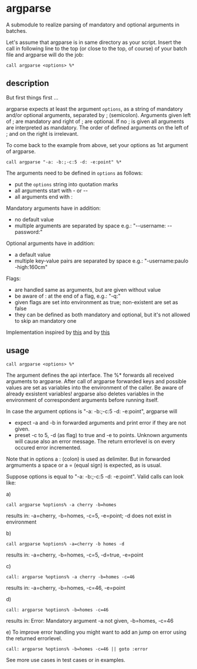 # argparse

A submodule to realize parsing of mandatory and optional arguments in batches.

Let's assume that argparse is in same directory as your script. Insert the call in following line to the top (or close to the top, of course) of your batch file and argparse will do the job:

```batch
call argparse <options> %*
```

## description

But first things first ...

argparse expects at least the argument `options`, as a string of mandatory and/or optional arguments, separated by ; (semicolon). Arguments given left of ; are mandatory and right of ; are optional. If no ; is given all arguments are interpreted as mandatory. The order of defined arguments on the left of ; and on the right is irrelevant.

To come back to the example from above, set your options as 1st argument of argparse.
```batch
call argparse "-a: -b:;-c:5 -d: -e:point" %*
```

The arguments need to be defined in `options` as follows:
- put the `options` string into quotation marks
- all arguments start with - or --
- all arguments end with :

Mandatory arguments have in addition:
- no default value
- multiple arguments are separated by space
e.g.: "--username: --password:"

Optional arguments have in addition:
- a default value
- multiple key-value pairs are separated by space
e.g.: "-username:paulo -high:160cm"

Flags:
- are handled same as arguments, but are given without value
- be aware of : at the end of a flag, e.g.: "-q:"
- given flags are set into environment as true; non-existent are set as false
- they can be defined as both mandatory and optional, but it's not allowed to skip an mandatory one

Implementation inspired by [this](https://stackoverflow.com/questions/3973824/windows-bat-file-optional-argument-parsing/8162578#8162578) and by [this](https://stackoverflow.com/questions/55523387/local-variable-and-return-value-of-function-in-windows-batch)

## usage

```batch
call argparse <options> %*
```

The argument <options> defines the api interface. The %* forwards
all received arguments to argparse. After call of argparse
forwarded keys and possible values are set as variables into the 
environment of the caller. Be aware of already exsistent variables!
argparse also deletes variables in the environment of correspondent
arguments before running itself.

In case the argument options is "-a: -b:;-c:5 -d: -e:point", argparse will
- expect -a and -b in forwarded arguments and print error if they are not given.
- preset -c to 5, -d (as flag) to true and -e to points.
Unknown arguments will cause also an error message. The return errorlevel
is on every occured error incremented.

Note that in options a : (colon) is used as delimiter.
But in forwarded argmuments a space or a = (equal sign)
is expected, as is usual.

Suppose options is equal to "-a: -b:;-c:5 -d: -e:point".
Valid calls can look like:

a)
```batch
call argparse %options% -a cherry -b=homes
```
results in: -a=cherry, -b=homes, -c=5, -e=point; -d does not exist in environment

b)
```batch
call argparse %options% -a=cherry -b homes -d
```
results in: -a=cherry, -b=homes, -c=5, -d=true, -e=point

c)
```batch
call: argparse %options% -a cherry -b=homes -c=46
```
results in: -a=cherry, -b=homes, -c=46, -e=point

d)
```batch
call: argparse %options% -b=homes -c=46
```
results in: Error: Mandatory argument -a not given, -b=homes, -c=46

e)
To improve error handling you might want to add an jump on error using the
returned errorlevel.
```batch
call: argparse %options% -b=homes -c=46 || goto :error
```

See more use cases in test cases or in examples.
